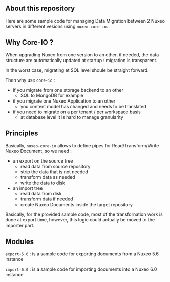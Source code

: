 

## About this repository

Here are some sample code for managing Data Migration between 2 Nuxeo servers in different vesions using `nuxeo-core-io`.

## Why Core-IO ?

When upgrading Nuxeo from one version to an other, if needed, the data structure are automatically updated at startup : migration is transparent.

In the worst case, migrating et SQL level shoule be straight forward.

Then why use `core-io` :

 - if you migrate from one storage backend to an other
   + SQL to MongoDB for example
 - if you migrate one Nuxeo Application to an other
   + you content model has changed and needs to be translated
 - if you need to migrate on a per tenant / per workspace basis
   + at database level it is hard to manage granularity
   
## Principles 

Basically, `nuxeo-core-io` allows to define pipes for Read/Transform/Write Nuxeo Document, so we need : 

 - an export on the source tree
     - read data from source repository
     - strip the data that is not needed
     - transform data as needed
     - write the data to disk
 - an import tree
     - read data from disk
     - transform data if needed
     - create Nuxeo Documents inside the target repository

Basically, for the provided sample code, most of the transfornation work is done at export time, however, this logic could actually be moved to the importer part.

## Modules

`export-5.6` : is a sample code for exporting documents from a Nuxeo 5.6 instance

`import-6.0` : is a sample code for importing documents into a Nuxeo 6.0 instance


